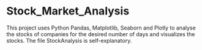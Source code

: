# Stock_Market_Analysis
This project uses Python Pandas, Matplotlib, Seaborn and Plotly to analyse the stocks of companies for the desired number of days and visualizes the stocks.
The file StockAnalysis is self-explanatory.
